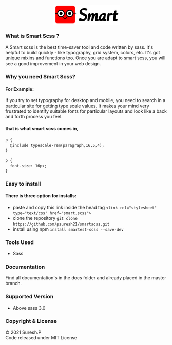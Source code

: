 <p align="center">
  <a href="https://psuresh21.github.io/smartscss">
  <img src="docs/smart-sass.PNG">
      </a>
  </p>


### What is Smart Scss ?
A Smart scss is the best time-saver tool and code written by sass. It's helpful to build quickly - like typography, grid system, colors, etc. It's got unique mixins and functions too. Once you are adapt to smart scss, you will see a good improvement in your web design. 

### Why you need Smart Scss?
#### For Example:
If you try to set typography for desktop and mobile, you need to search in a particular site for getting type scale values. It makes your mind very frustrated to identify suitable fonts for particular layouts and look like a back and forth process you feel.

#### that is what smart scss comes in,

```
p {
  @include typescale-rem(paragraph,16,5,4);
}

p {
  font-size: 16px;
}

```

### Easy to install
#### There is three option for installs:
 - paste and copy this link inside the head tag  ```<link rel="stylesheet" type="text/css" href="smart.scss">```
 - clone the repository ```git clone https://github.com/psuresh21/smartscss.git```
 - install using npm ```install smartest-scss --save-dev```

### Tools Used
 - Sass

### Documentation
Find all documentation's in the docs folder and already placed in the master branch.

### Supported Version
- Above sass 3.0

### Copyright & License
© 2021 Suresh.P
<br>
Code released under MIT License









